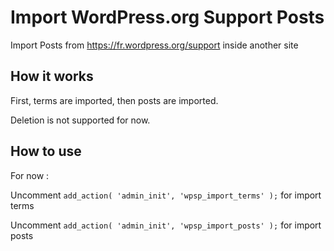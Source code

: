 
# Import WordPress.org Support Posts

Import Posts from https://fr.wordpress.org/support inside another site

## How it works
First, terms are imported, then posts are imported.

Deletion is not supported for now.

## How to use
For now :

Uncomment `add_action( 'admin_init', 'wpsp_import_terms' );` for import terms

Uncomment `add_action( 'admin_init', 'wpsp_import_posts' );` for import posts